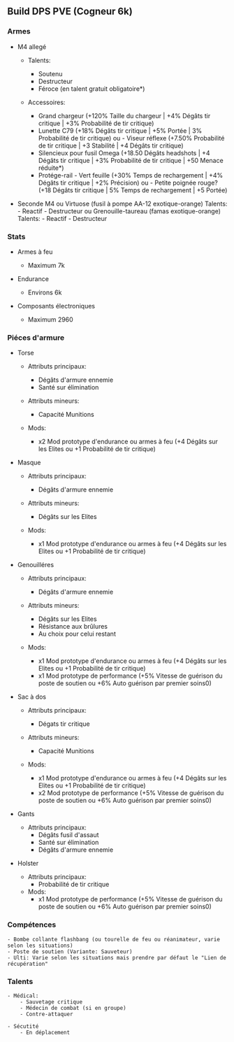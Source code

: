## Build DPS PVE (Cogneur 6k)

### Armes
- M4 allegé
    - Talents:
        - Soutenu
        - Destructeur
        - Féroce (en talent gratuit obligatoire*)
    
    - Accessoires:
        - Grand chargeur (+120% Taille du chargeur | +4% Dégâts tir critique | +3% Probabilité de tir critique)
        - Lunette C79 (+18% Dégâts tir critique | +5% Portée | 3% Probabilité de tir critique)
            ou - Viseur réflexe (+7.50% Probabilité de tir critique | +3 Stabilité | +4 Dégâts tir critique)
        - Silencieux pour fusil Omega (+18.50 Dégâts headshots | +4 Dégâts tir critique | +3% Probabilité de tir critique | +50 Menace réduite*)
        - Protége-rail - Vert feuille (+30% Temps de rechargement | +4% Dégâts tir critique | +2% Précision)
            ou - Petite poignée rouge? (+18 Dégâts tir critique | 5% Temps de rechargement | +5 Portée)

- Seconde M4 
    ou Virtuose (fusil à pompe AA-12 exotique-orange)
        Talents:
            - Reactif
            - Destructeur
    ou Grenouille-taureau (famas exotique-orange)
        Talents:
            - Reactif
            - Destructeur


### Stats
- Armes à feu
    - Maximum 7k

- Endurance
    - Environs 6k

- Composants électroniques
    - Maximum 2960


### Piéces d'armure
- Torse
    - Attributs principaux:
        - Dégâts d'armure ennemie
        - Santé sur élimination
    
    - Attributs mineurs:
        - Capacité Munitions

    - Mods:
        - x2 Mod prototype d'endurance ou armes à feu (+4 Dégâts sur les Elites ou +1 Probabilité de tir critique)

- Masque
    - Attributs principaux:
        - Dégâts d'armure ennemie
        
    - Attributs mineurs:
        - Dégâts sur les Elites

    - Mods:
        - x1 Mod prototype d'endurance ou armes à feu (+4 Dégâts sur les Elites ou +1 Probabilité de tir critique)

- Genouilléres
    - Attributs principaux:
        - Dégâts d'armure ennemie

    - Attributs mineurs:
        - Dégâts sur les Elites
        - Résistance aux brûlures
        - Au choix pour celui restant

    - Mods:
        - x1 Mod prototype d'endurance ou armes à feu (+4 Dégâts sur les Elites ou +1 Probabilité de tir critique)
        - x1 Mod prototype de performance (+5% Vitesse de guérison du poste de soutien ou +6% Auto guérison par premier soins0)

- Sac à dos
    - Attributs principaux:
        - Dégats tir critique

    - Attributs mineurs:
        - Capacité Munitions

    - Mods:
        - x1 Mod prototype d'endurance ou armes à feu (+4 Dégâts sur les Elites ou +1 Probabilité de tir critique)
        - x2 Mod prototype de performance (+5% Vitesse de guérison du poste de soutien ou +6% Auto guérison par premier soins0)

- Gants
    - Attributs principaux:
        - Dégâts fusil d'assaut
        - Santé sur élimination
        - Dégâts d'armure ennemie

- Holster
     - Attributs principaux:
        - Probabilité de tir critique
    - Mods:
        - x1 Mod prototype de performance (+5% Vitesse de guérison du poste de soutien ou +6% Auto guérison par premier soins0)


### Compétences
    - Bombe collante flashbang (ou tourelle de feu ou réanimateur, varie selon les situations)
    - Poste de soutien (Variante: Sauveteur)
    - Ulti: Varie selon les situations mais prendre par défaut le "Lien de récupération"


### Talents
    - Médical:
        - Sauvetage critique
        - Médecin de combat (si en groupe)
        - Contre-attaquer

    - Sécutité
        - En déplacement

